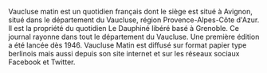 
Vaucluse matin est un quotidien français dont le siège est situé à Avignon, situé dans le département du Vaucluse, région Provence-Alpes-Côte d'Azur. Il est la propriété du quotidien Le Dauphiné libéré basé à Grenoble.
Ce journal rayonne dans tout le département du Vaucluse. Une première édition a été lancée dès 1946. 
Vaucluse Matin est diffusé sur format papier type berlinois mais aussi depuis son site internet et sur les réseaux sociaux Facebook et Twitter.

